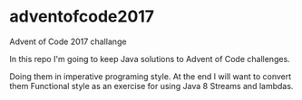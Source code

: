 # adventofcode2017
Advent of Code 2017 challange

In this repo I'm going to keep Java solutions to Advent of Code challenges.

Doing them in imperative programing style.
At the end I will want to convert them Functional style as an exercise for using
Java 8 Streams and lambdas.
